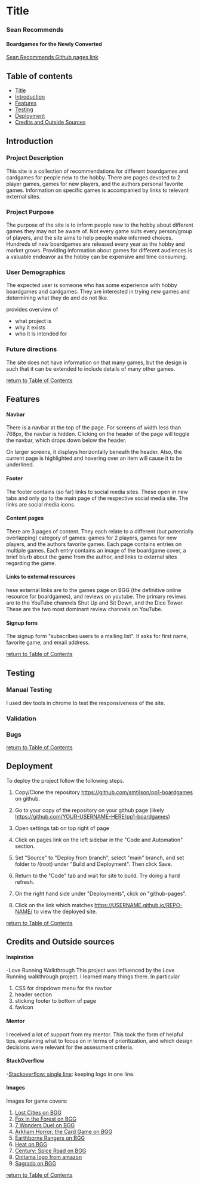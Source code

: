 # Title <a name="title"></a>
### Sean Recommends
#### Boardgames for the Newly Converted
[Sean Recommends Github pages link](https://smtilson.github.io/pp1-boardgames/index.html)

## Table of contents <a name="toc"></a>

- [Title](#title)
- [Introduction](#intro)
- [Features](#features)
- [Testing](#testing)
- [Deployment](#deployment)
- [Credits and Outside Sources](#credits)

## Introduction <a name="intro"></a>
### Project Description
This site is a collection of recommendations for different boardgames and cardgames for people new to the hobby. There are pages devoted to 2 player games, games for new players, and the authors personal favorite games. Information on specific games is accompanied by links to relevant external sites. 
<!-- the below feaeture has not let been added. It will likely be the last feature, if at all.
There is also a page of links to external resources relevant to the hobby.
-->
### Project Purpose
The purpose of the site is to inform people new to the hobby about different games they may not be aware of. Not every game suits every person/group of players, and the site aims to help people make informed choices. Hundreds of new boardgames are released every year as the hobby and market grows. Providing information about games for different audiences is a valuable endeavor as the hobby can be expensive and time consuming.

### User Demographics
The expected user is someone who has some experience with hobby boardgames and cardgames. They are interested in trying new games and determining what they do and do not like.

provides overview of
- what project is
- why it exists
- who it is intended for
### Future directions
The site does not have information on that many games, but the design is such that it can be extended to include details of many other games.

[return to Table of Contents](#toc)

## Features <a name="features"></a>
#### Navbar
There is a navbar at the top of the page. For screens of width less than 768px, the navbar is hidden. Clicking on the header of the page will toggle the navbar, which drops down below the header.

On larger screens, it displays horizontally beneath the header. Also, the current page is highlighted and hovering over an item will cause it to be underlined.

#### Footer
The footer contains (so far) links to social media sites. These open in new tabs and only go to the main page of the respective social media site. The links are social media icons.

#### Content pages
There are 3 pages of content. They each relate to a different (but potentially overlapping) category of games: games for 2 players, games for new players, and the authors favorite games. Each page contains entries on multiple games. Each entry contains an image of the boardgame cover, a brief blurb about the game from the author, and links to external sites regarding the game.

#### Links to external resources
hese external links are to the games page on BGG (the definitive online resource for boardgames), and reviews on youtube. The primary reviews are to the YouTube channels Shut Up and Sit Down, and the Dice Tower. These are the two most dominant review channels on YouTube.

#### Signup form
The signup form "subscribes users to a mailing list". It asks for first name, favorite game, and email address.

[return to Table of Contents](#toc)

## Testing <a name="testing"></a>
### Manual Testing
I used dev tools in chrome to test the responsiveness of the site.
### Validation
### Bugs

[return to Table of Contents](#toc)

## Deployment <a name="deployment"></a>
To deploy the project follow the following steps.

1. Copy/Clone the repository https://github.com/smtilson/pp1-boardgames on github.

2. Go to your copy of the repository on your github page (likely https://github.com/YOUR-USERNAME-HERE/pp1-boardgames)

3. Open settings tab on top right of page

4. Click on pages link on the left sidebar in the "Code and Automation" section.

5. Set "Source" to "Deploy from branch", select "main" branch, and set folder to /(root) under "Build and Deployment". Then click Save.

6. Return to the "Code" tab and wait for site to build. Try doing a hard refresh.

7. On the right hand side under "Deployments", click on "github-pages".

8. Click on the link which matches https://USERNAME.github.io/REPO-NAME/ to view the deployed site.

[return to Table of Contents](#toc)

## Credits and Outside sources <a name="credits"></a>

#### Inspiration

-Love Running Walkthrough
This project was influenced by the Love Running walkthrough project. I learned many things there.
In particular
1. CSS for dropdown menu for the navbar
2. header section
3. sticking footer to bottom of page
4. favicon

#### Mentor
I received a lot of support from my mentor. This took the form of helpful tips, explaining what to focus on in terms of prioritization, and which design decisions were relevant for the assessment criteria.

#### StackOverflow
-[Stackoverflow: single line](https://stackoverflow.com/questions/44696874/forcing-a-h1-to-stay-in-1-line): keeping logo in one line.

#### Images
Images for game covers:
1. [Lost Cities on BGG](https://boardgamegeek.com/boardgame/50/lost-cities)
2. [Fox in the Forest on BGG](https://boardgamegeek.com/boardgame/221965/fox-forest)
3. [7 Wonders Duel on BGG](https://boardgamegeek.com/boardgame/173346/7-wonders-duel)
4. [Arkham Horror: the Card Game on BGG](https://boardgamegeek.com/boardgame/205637/arkham-horror-card-game)
5. [Earthborne Rangers on BGG](https://boardgamegeek.com/boardgame/342900/earthborne-rangers)
6. [Heat on BGG](https://boardgamegeek.com/boardgame/366013/heat-pedal-metal)
7. [Century: Spice Road on BGG](https://boardgamegeek.com/boardgame/209685/century-spice-road)
8. [Onitama logo from amazon](https://m.media-amazon.com/images/I/51JxHhJQMmL._AC_.jpg)
9. [Sagrada on BGG](https://boardgamegeek.com/boardgame/199561/sagrada)

[return to Table of Contents](#toc)
